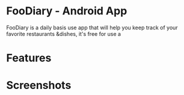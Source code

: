 # FooDiary - Android App
FooDiary is a daily basis use app that will help you keep track of your favorite restaurants &dishes, it's free for use a
# Features

# Screenshots
